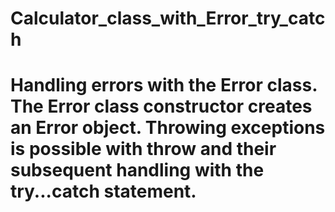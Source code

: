 # Calculator_class_with_Error_try_catch
# Handling errors with the Error class. The Error class constructor creates an Error object. Throwing exceptions is possible with throw and their subsequent handling with the try...catch statement.

